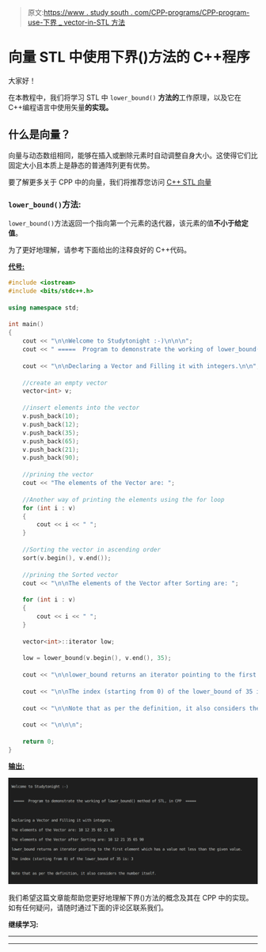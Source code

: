 > 原文:[https://www . study south . com/CPP-programs/CPP-program-use-下界 _ vector-in-STL 方法](https://www.studytonight.com/cpp-programs/cpp-program-using-lower_bound-method-in-vector-stl)

# 向量 STL 中使用下界()方法的 C++程序

大家好！

在本教程中，我们将学习 STL 中 `lower_bound()` **方法的**工作原理，以及它在 C++编程语言中使用矢量**的实现。**

## 什么是向量？

向量与动态数组相同，能够在插入或删除元素时自动调整自身大小。这使得它们比固定大小且本质上是静态的普通阵列更有优势。

要了解更多关于 CPP 中的向量，我们将推荐您访问 [C++ STL 向量](https://www.studytonight.com/cpp/stl/stl-container-vector)

### `lower_bound()`方法:

`lower_bound()`方法返回一个指向第一个元素的迭代器，该元素的值**不小于给定值**。

为了更好地理解，请参考下面给出的注释良好的 C++代码。

<u>**代号:**</u>

```cpp
#include <iostream>
#include <bits/stdc++.h>

using namespace std;

int main()
{
    cout << "\n\nWelcome to Studytonight :-)\n\n\n";
    cout << " =====  Program to demonstrate the working of lower_bound() method of STL, in CPP  ===== \n\n";

    cout << "\n\nDeclaring a Vector and Filling it with integers.\n\n";

    //create an empty vector
    vector<int> v;

    //insert elements into the vector
    v.push_back(10);
    v.push_back(12);
    v.push_back(35);
    v.push_back(65);
    v.push_back(21);
    v.push_back(90);

    //prining the vector
    cout << "The elements of the Vector are: ";

    //Another way of printing the elements using the for loop
    for (int i : v)
    {
        cout << i << " ";
    }

    //Sorting the vector in ascending order
    sort(v.begin(), v.end());

    //prining the Sorted vector
    cout << "\n\nThe elements of the Vector after Sorting are: ";

    for (int i : v)
    {
        cout << i << " ";
    }

    vector<int>::iterator low;

    low = lower_bound(v.begin(), v.end(), 35);

    cout << "\n\nlower_bound returns an iterator pointing to the first element which has a value not less than the given value.";

    cout << "\n\nThe index (starting from 0) of the lower_bound of 35 is: " << (low - v.begin()) << '\n';

    cout << "\n\nNote that as per the definition, it also considers the number itself.\n";

    cout << "\n\n\n";

    return 0;
} 
```

<u>**输出:**</u>

![C++ lower bound](img/3d321979b56dbebde15feee52b64ce73.png)

我们希望这篇文章能帮助您更好地理解下界()方法的概念及其在 CPP 中的实现。如有任何疑问，请随时通过下面的评论区联系我们。

**继续学习:**

* * *

* * *